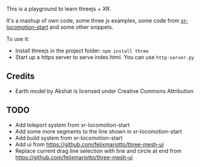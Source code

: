 This is a playground to learn threejs + XR.

It's a mashup of own code, some three js examples, some code from [xr-locomotion-start](https://github.com/SamsungInternet/xr-locomotion-starter) and some other snippets.


To use it:

- Install threejs in the project folder: `npm install three`
- Start up a https server to serve index.html. You can use `http-server.py`


## Credits
- Earth model by Akshat is licensed under Creative Commons Attribution


## TODO
- Add teleport system from xr-locomotion-start
- Add some more segments to the line shown in xr-locomotion-start
- Add build system from xr-locomotion-start
- Add ui from https://github.com/felixmariotto/three-mesh-ui
- Replace current drag line selection with line and circle at end from https://github.com/felixmariotto/three-mesh-ui
